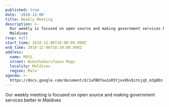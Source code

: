```yaml
---
published: true
date: '2018-12-06'
title: Weekly Meeting
description: >-
  Our weekly is focused on open source and making government services better in
  Maldives
rsvp: null
start_time: 2018-12-06T18:00:00.000Z
end_time: 2018-12-06T18:30:00.000Z
address:
  name: MOSS
  street: Boduthakurufaanu Magu
  locality: Maldives
  region: Male'
agenda: >-
  https://docs.google.com/document/d/1uFBKToa1oR3YjovKbvbitnjq5_m3g0Dz-ZWw4MCefg4/edit?usp=drivesdk
---
```

<!-- imported via scripts/generate-events-from-meetup -->
Our weekly meeting is focused on open source and making government services better in Maldives
